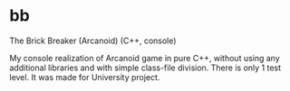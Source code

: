 # bb
The Brick Breaker (Arcanoid) (C++, console) 

My console realization of Arcanoid game in pure C++, without using any additional libraries and with simple class-file division. 
There is only 1 test level. It was made for University project.
